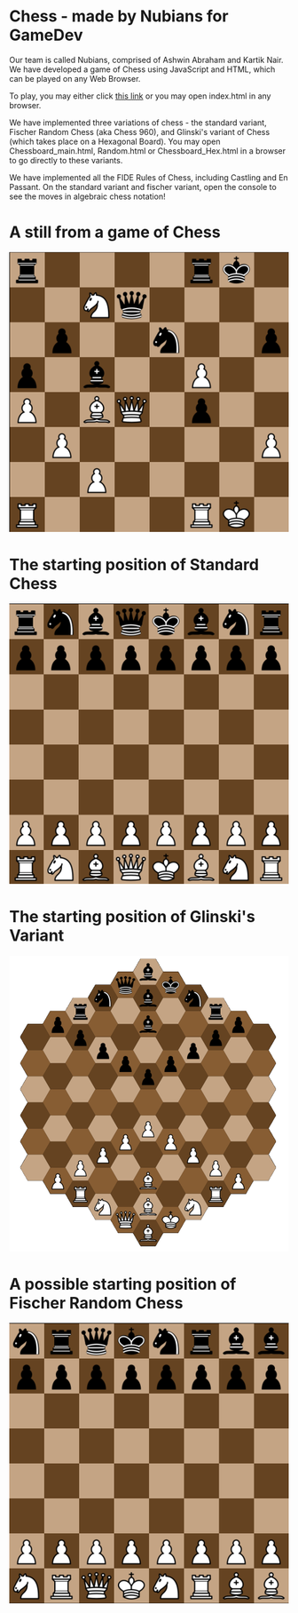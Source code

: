 # Chess - made by Nubians for GameDev

Our team is called Nubians, comprised of Ashwin Abraham and Kartik Nair.
We have developed a game of Chess using JavaScript and HTML, which can be played on any Web Browser.

To play, you may either click [this link](https://k-rt-k.github.io/GameDev/index.html) or you may open index.html in any browser.

We have implemented three variations of chess - the standard variant, Fischer Random Chess (aka Chess 960), and Glinski's variant of Chess (which takes place on a Hexagonal Board). You may open Chessboard_main.html, Random.html or Chessboard_Hex.html in a browser to go directly to these variants.

We have implemented all the FIDE Rules of Chess, including Castling and En Passant.
On the standard variant and fischer variant, open the console to see the moves in algebraic chess notation!

# A still from a game of Chess
![image description](readme1.png)

# The starting position of Standard Chess
![image description](readme2.png)

# The starting position of Glinski's Variant
![image description](readme4.png)

# A possible starting position of Fischer Random Chess
![image description](readme3.png)